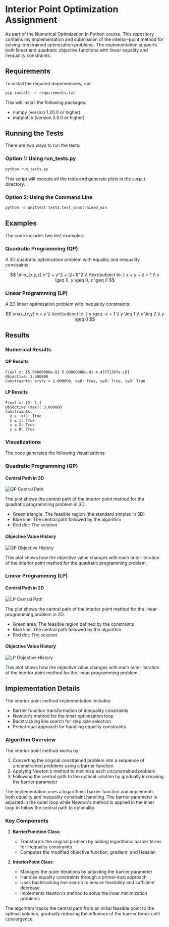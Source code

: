 # Interior Point Optimization Assignment

As part of the Numerical Optimization In Python course, This repository contains my implementation and submission of the interior-point method for solving constrained optimization problems. The implementation supports both linear and quadratic objective functions with linear equality and inequality constraints.

## Requirements

To install the required dependencies, run:

```bash
pip install -r requirements.txt
```

This will install the following packages:

- numpy (version 1.20.0 or higher)
- matplotlib (version 3.5.0 or higher)

## Running the Tests

There are two ways to run the tests:

### Option 1: Using run_tests.py

```bash
python run_tests.py
```

This script will execute all the tests and generate plots in the `output` directory.

### Option 2: Using the Command Line

```bash
python -m unittest tests.test_constrained_min
```

## Examples

The code includes two test examples:

### Quadratic Programming (QP)

A 3D quadratic optimization problem with equality and inequality constraints:

$$
\min_{x,y,z} x^2 + y^2 + (z+1)^2 \\
\text{subject to: } x + y + z = 1 \\
x \geq 0, y \geq 0, z \geq 0
$$

### Linear Programming (LP)

A 2D linear optimization problem with inequality constraints:

$$
\max_{x,y} x + y \\
\text{subject to: } y \geq -x + 1 \\
y \leq 1 \\
x \leq 2 \\
y \geq 0
$$

## Results

### Numerical Results

#### QP Results

```
Final x: [5.00000000e-01 5.00000000e-01 4.43771367e-10]
Objective: 1.500000
Constraints: x+y+z = 1.000000, x≥0: True, y≥0: True, z≥0: True
```

#### LP Results

```
Final x: [2. 1.]
Objective (max): 3.000000
Constraints:
  y ≥ -x+1: True
  y ≤ 1: True
  x ≤ 2: True
  y ≥ 0: True
```

### Visualizations

The code generates the following visualizations:

### Quadratic Programming (QP)

#### Central Path in 3D

![QP Central Path](output/qp_central_path.png)

The plot shows the central path of the interior point method for the quadratic programming problem in 3D.

- Green triangle: The feasible region (the standard simplex in 3D)
- Blue line: The central path followed by the algorithm
- Red dot: The solution

#### Objective Value History

![QP Objective History](output/qp_objective_history.png)

This plot shows how the objective value changes with each outer iteration of the interior point method for the quadratic programming problem.

### Linear Programming (LP)

#### Central Path in 2D

![LP Central Path](output/lp_central_path.png)

The plot shows the central path of the interior point method for the linear programming problem in 2D.

- Green area: The feasible region defined by the constraints
- Blue line: The central path followed by the algorithm
- Red dot: The solution

#### Objective Value History

![LP Objective History](output/lp_objective_history.png)

This plot shows how the objective value changes with each outer iteration of the interior point method for the linear programming problem.

## Implementation Details

The interior point method implementation includes:

- Barrier function transformation of inequality constraints
- Newton's method for the inner optimization loop
- Backtracking line search for step size selection
- Primal-dual approach for handling equality constraints

### Algorithm Overview

The interior point method works by:

1. Converting the original constrained problem into a sequence of unconstrained problems using a barrier function
2. Applying Newton's method to minimize each unconstrained problem
3. Following the central path to the optimal solution by gradually increasing the barrier parameter

The implementation uses a logarithmic barrier function and implements both equality and inequality constraint handling. The barrier parameter is adjusted in the outer loop while Newton's method is applied in the inner loop to follow the central path to optimality.

### Key Components

1. **BarrierFunction Class**:

   - Transforms the original problem by adding logarithmic barrier terms for inequality constraints
   - Computes the modified objective function, gradient, and Hessian

2. **InteriorPoint Class**:
   - Manages the outer iterations by adjusting the barrier parameter
   - Handles equality constraints through a primal-dual approach
   - Uses backtracking line search to ensure feasibility and sufficient decrease
   - Implements Newton's method to solve the inner minimization problems

The algorithm tracks the central path from an initial feasible point to the optimal solution, gradually reducing the influence of the barrier terms until convergence.
